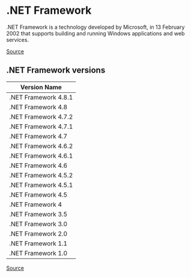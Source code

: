 # .NET Framework

.NET Framework is a technology developed by Microsoft, in 13 February 2002 that supports building and running Windows applications and web services.

[Source](https://learn.microsoft.com/en-us/dotnet/framework/get-started/overview)

## .NET Framework versions

|   Version Name              |
|-----------------------------|
| .NET Framework 4.8.1        |
| .NET Framework 4.8          |
| .NET Framework 4.7.2        |
| .NET Framework 4.7.1        |
| .NET Framework 4.7          |
| .NET Framework 4.6.2        |
| .NET Framework 4.6.1        |
| .NET Framework 4.6          |
| .NET Framework 4.5.2        |
| .NET Framework 4.5.1        |
| .NET Framework 4.5          |
| .NET Framework 4            |
| .NET Framework 3.5          |
| .NET Framework 3.0          |
| .NET Framework 2.0          |
| .NET Framework 1.1          |
| .NET Framework 1.0          |

[Source](https://learn.microsoft.com/en-us/dotnet/framework/migration-guide/versions-and-dependencies#version-information)

